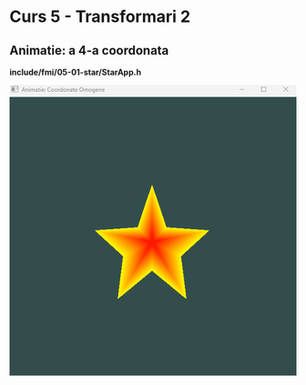 # Curs 5 - Transformari 2
## Animatie: a 4-a coordonata
**include/fmi/05-01-star/StarApp.h**

<img src="05-01-star.gif"/>